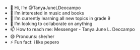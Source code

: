 - 👋 Hi, I’m @TanyaJuneLDeocampo
- 👀 I’m interested in music and books
- 🌱 I’m currently learning all new topics in grade 9
- 💞️ I’m looking to collaborate on anything
- 📫 How to reach me: Messenger - Tanya June L. Deocampo
- 😄 Pronouns: she/her
- ⚡ Fun fact: i like pepero

<!---
TanyaJuneLDeocampo/TanyaJuneLDeocampo is a ✨ special ✨ repository because its `README.md` (this file) appears on your GitHub profile.
You can click the Preview link to take a look at your changes.
--->
